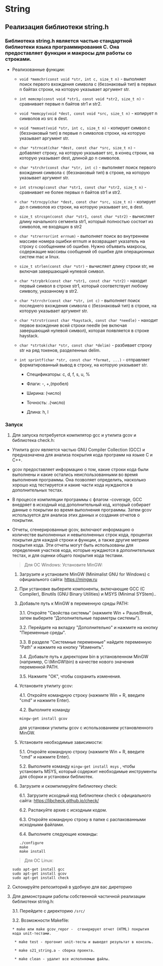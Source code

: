 # String

## Реализация библиотеки string.h

### Библиотека string.h является частью стандартной библиотеки языка программирования C. Она предоставляет функции и макросы для работы со строками.

- Реализованные функции:

    * `void *memchr(const void *str, int c, size_t n)` -  выполняет поиск первого вхождения символа c (беззнаковый тип) в первых n байтах строки, на которую указывает аргумент str.
    
    * `int memcmp(const void *str1, const void *str2, size_t n)` - cравнивает первые n байтов str1 и str2.
    
    * `void *memcpy(void *dest, const void *src, size_t n)` - копирует n символов из src в dest.
    
    * `void *memset(void *str, int c, size_t n)` - копирует символ c (беззнаковый тип) в первые n символов строки, на которую указывает аргумент str. 
    
    * `char *strncat(char *dest, const char *src, size_t n)` - добавляет строку, на которую указывает src, в конец строки, на которую указывает dest, длиной до n символов.
    
    *  `char *strchr(const char *str, int c)` - выполняет поиск первого вхождения символа c (беззнаковый тип) в строке, на которую указывает аргумент str.
    
    * `int strncmp(const char *str1, const char *str2, size_t n)` - сравнивает не более первых n байтов str1 и str2.
    
    * `char *strncpy(char *dest, const char *src, size_t n)` - копирует до n символов из строки, на которую указывает src, в dest.
    
    * `size_t strcspn(const char *str1, const char *str2)` - вычисляет длину начального сегмента str1, который полностью состоит из символов, не входящих в str2
    
    * `char *strerror(int errnum)` - выполняет поиск во внутреннем массиве номера ошибки errnum и возвращает указатель на строку с сообщением об ошибке. Нужно объявить макросы, содержащие массивы сообщений об ошибке для операционных систем mac и linux.
    
    * `size_t strlen(const char *str)` - вычисляет длину строки str, не включая завершающий нулевой символ.
    
    * `char *strpbrk(const char *str1, const char *str2)` - находит первый символ в строке str1, который соответствует любому символу, указанному в str2.
    
    * `char *strrchr(const char *str, int c)` - выполняет поиск последнего вхождения символа c (беззнаковый тип) в строке, на которую указывает аргумент str.
    
    * `char *strstr(const char *haystack, const char *needle)` - находит первое вхождение всей строки needle (не включая завершающий нулевой символ), которая появляется в строке haystack.
    
    * `char *strtok(char *str, const char *delim)` - разбивает строку str на ряд токенов, разделенных delim.
    
    * `int sprintf(char *str, const char *format, ...)` - отправляет форматированный вывод в строку, на которую указывает str.
        * Спецификаторы: c, d, f, s, u, %
        
        * Флаги: -, +,(пробел)
        
        * Ширина: (число)
        
        * Точность: .(число)
        
        * Длина: h, l

### Запуск

1. Для запуска потребуется компилятор gcc и утилита gcov и библиотека check.h:

- Утилита gcov является частью GNU Compiler Collection (GCC) и предназначена для анализа покрытия кода программ на языке C и C++.
- gcov предоставляет информацию о том, какие строки кода были выполнены и какие остались неиспользованными во время выполнения программы. Она позволяет определить, насколько хорошо код тестируется и какие части кода нуждаются в дополнительных тестах.
- В процессе компиляции программы с флагом -coverage, GCC внедряет в исходный код дополнительный код, который собирает данные о покрытии во время выполнения программы. Затем gcov используется для анализа этих данных и создания отчетов о покрытии.
- Отчеты, сгенерированные gcov, включают информацию о количестве выполненных и невыполненных строк кода, процентах покрытия для каждой строки и функции, а также другие метрики покрытия кода. Эти отчеты могут быть использованы для определения участков кода, которые нуждаются в дополнительных тестах, и для оценки общего покрытия кода тестами.

    > Для ОС Windows:
    Установите MinGW:

    1) Загрузите и установите MinGW (Minimalist GNU for Windows) с официального сайта: https://mingw.ru
    
    2) При установке выберите компоненты, включающие GCC (C Compiler), Binutils (GNU Binary Utilities) и MSYS (Minimal SYStem)..
    
    3) Добавьте путь к MinGW в переменную среды PATH:

        3.1. Откройте "Свойства системы" (нажмите Win + Pause/Break, затем выберите "Дополнительные параметры системы").
        
        3.2. Перейдите на вкладку "Дополнительно" и нажмите на кнопку "Переменные среды".
        
        3.3. В разделе "Системные переменные" найдите переменную "Path" и нажмите на кнопку "Изменить".
        
        3.4. Добавьте путь к директории bin в установленном MinGW (например, C:\MinGW\bin) в качестве нового значения переменной PATH.
        
        3.5. Нажмите "ОК", чтобы сохранить изменения.

    4) Установите утилиту gcov:

        4.1. Откройте командную строку (нажмите Win + R, введите "cmd" и нажмите Enter).
        
        4.2. Выполните команду 

        `mingw-get install gcov` 
        
        для установки утилиты gcov с использованием установленного MinGW.
    
    5) Установите необходимые зависимости:

        5.1. Откройте командную строку (нажмите Win + R, введите "cmd" и нажмите Enter).
        
        5.2. Выполните команду `mingw-get install msys` , чтобы установить MSYS, который содержит необходимые инструменты для сборки и установки библиотек.
    
    6) Загрузите и скомпилируйте библиотеку check:

        6.1. Загрузите исходный код библиотеки check с официального сайта: https://libcheck.github.io/check/
        
        6.2. Распакуйте архив с исходным кодом.
        
        6.3. Откройте командную строку в папке с распакованными исходными файлами.
        
        6.4. Выполните следующие команды:
        
        ```
        ./configure
        make
        make install
        ```

    > Для ОС Linux: 
    ```
    sudo apt-get install gcc
    sudo apt-get install gcov
    sudo apt-get install check
    ```

2. Склонируйте репозиторий в удобную для вас диреторию

3. Для демонстрации работы собственной частичной реализации библиотеки string.h:

    3.1. Перейдите с директорию `/src/`

    3.2. Возможности Makefile:
       
       * make или make gcov_repor -  сгенерирует отчет (HTML) покрытия кода unit-тестами.
        
        * make test - прогонит unit-тесты и выведет результат в консоль.
        
        * make s21_string.a - сборка проекта. 
        
        * make clean - удалит все исполняемые файлы.     